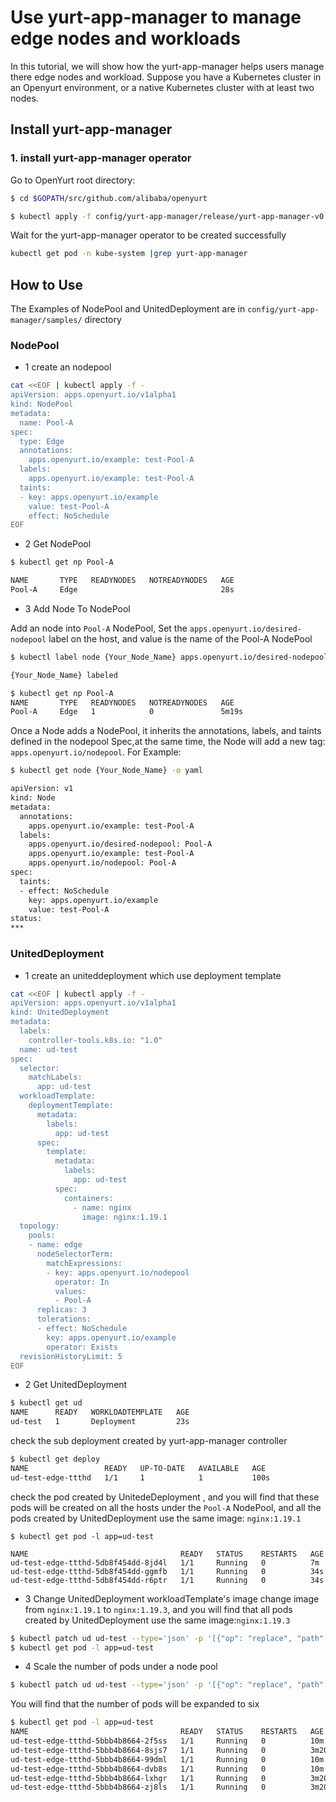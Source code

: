 
# Use yurt-app-manager to manage edge nodes and workloads 

In this tutorial, we will show how the yurt-app-manager helps users manage 
there edge nodes and workload.
Suppose you have a Kubernetes cluster in an Openyurt environment, or a native Kubernetes cluster with at least two nodes.

## Install yurt-app-manager

### 1. install yurt-app-manager operator 

Go to OpenYurt root directory:
```bash
$ cd $GOPATH/src/github.com/alibaba/openyurt
```

```bash
$ kubectl apply -f config/yurt-app-manager/release/yurt-app-manager-v0.3.0.yaml
```

Wait for the yurt-app-manager operator  to be created successfully
``` bash
kubectl get pod -n kube-system |grep yurt-app-manager
```

## How to Use

The Examples of NodePool and UnitedDeployment are in `config/yurt-app-manager/samples/` directory

### NodePool 

- 1 create an nodepool 
```bash
cat <<EOF | kubectl apply -f -
apiVersion: apps.openyurt.io/v1alpha1
kind: NodePool
metadata:
  name: Pool-A 
spec:
  type: Edge
  annotations:
    apps.openyurt.io/example: test-Pool-A
  labels:
    apps.openyurt.io/example: test-Pool-A
  taints:
  - key: apps.openyurt.io/example
    value: test-Pool-A
    effect: NoSchedule
EOF
```

- 2 Get NodePool
```bash
$ kubectl get np Pool-A 

NAME       TYPE   READYNODES   NOTREADYNODES   AGE
Pool-A     Edge                                28s
```

- 3 Add Node To NodePool

Add an node into `Pool-A` NodePool, Set the `apps.openyurt.io/desired-nodepool` label on the host, and value is the name of the Pool-A NodePool
```bash
$ kubectl label node {Your_Node_Name} apps.openyurt.io/desired-nodepool=Pool-A

{Your_Node_Name} labeled
```

```bash
$ kubectl get np Pool-A 
NAME       TYPE   READYNODES   NOTREADYNODES   AGE
Pool-A     Edge   1            0               5m19s
```

Once a Node adds a NodePool, it inherits the annotations, labels, and taints defined in the nodepool Spec,at the same time, the Node will add a new tag: `apps.openyurt.io/nodepool`. For Example:
```bash
$ kubectl get node {Your_Node_Name} -o yaml 

apiVersion: v1
kind: Node
metadata:
  annotations:
    apps.openyurt.io/example: test-Pool-A
  labels:
    apps.openyurt.io/desired-nodepool: Pool-A 
    apps.openyurt.io/example: test-Pool-A
    apps.openyurt.io/nodepool: Pool-A 
spec:
  taints:
  - effect: NoSchedule
    key: apps.openyurt.io/example
    value: test-Pool-A
status:
***
```

### UnitedDeployment

- 1 create an uniteddeployment which use deployment template

```bash
cat <<EOF | kubectl apply -f -
apiVersion: apps.openyurt.io/v1alpha1
kind: UnitedDeployment
metadata:
  labels:
    controller-tools.k8s.io: "1.0"
  name: ud-test
spec:
  selector:
    matchLabels:
      app: ud-test
  workloadTemplate:
    deploymentTemplate:
      metadata:
        labels:
          app: ud-test
      spec:
        template:
          metadata:
            labels:
              app: ud-test
          spec:
            containers:
              - name: nginx
                image: nginx:1.19.1
  topology:
    pools:
    - name: edge
      nodeSelectorTerm:
        matchExpressions:
        - key: apps.openyurt.io/nodepool
          operator: In
          values:
          - Pool-A 
      replicas: 3 
      tolerations:
      - effect: NoSchedule
        key: apps.openyurt.io/example
        operator: Exists
  revisionHistoryLimit: 5
EOF
```

- 2 Get UnitedDeployment
```bash
$ kubectl get ud
NAME      READY   WORKLOADTEMPLATE   AGE
ud-test   1       Deployment         23s
```

check the sub deployment created by yurt-app-manager controller
```bash
$ kubectl get deploy
NAME                 READY   UP-TO-DATE   AVAILABLE   AGE
ud-test-edge-ttthd   1/1     1            1           100s
```

check the pod created by UnitedeDeployment , and you will find that these pods will be created on all the hosts under the `Pool-A` NodePool,  and all the pods created by UnitedDeployment use the same image: `nginx:1.19.1`

```
$ kubectl get pod -l app=ud-test

NAME                                  READY   STATUS    RESTARTS   AGE
ud-test-edge-ttthd-5db8f454dd-8jd4l   1/1     Running   0          7m
ud-test-edge-ttthd-5db8f454dd-ggmfb   1/1     Running   0          34s
ud-test-edge-ttthd-5db8f454dd-r6ptr   1/1     Running   0          34s  
```
- 3 Change UnitedDeployment workloadTemplate's image 
change image from `nginx:1.19.1` to `nginx:1.19.3`, and you will find that all pods created by UnitedDeployment use the same image:`nginx:1.19.3` 

```bash
$ kubectl patch ud ud-test --type='json' -p '[{"op": "replace", "path": "/spec/workloadTemplate/deploymentTemplate/spec/template/spec/containers/0/image", "value": "nginx:1.19.3"}]'
$ kubectl get pod -l app=ud-test
```

- 4 Scale the number of pods under a node pool
```bash
$ kubectl patch ud ud-test --type='json' -p '[{"op": "replace", "path": "/spec/topology/pools/0/replicas", "value": 6}]'
```
You will find that the number of pods will be expanded to six

```bash
$ kubectl get pod -l app=ud-test
NAME                                  READY   STATUS    RESTARTS   AGE
ud-test-edge-ttthd-5bbb4b8664-2f5ss   1/1     Running   0          10m
ud-test-edge-ttthd-5bbb4b8664-8sjs7   1/1     Running   0          3m20s
ud-test-edge-ttthd-5bbb4b8664-99dml   1/1     Running   0          10m
ud-test-edge-ttthd-5bbb4b8664-dvb8s   1/1     Running   0          10m
ud-test-edge-ttthd-5bbb4b8664-lxhgr   1/1     Running   0          3m20s
ud-test-edge-ttthd-5bbb4b8664-zj8ls   1/1     Running   0          3m20s
```
